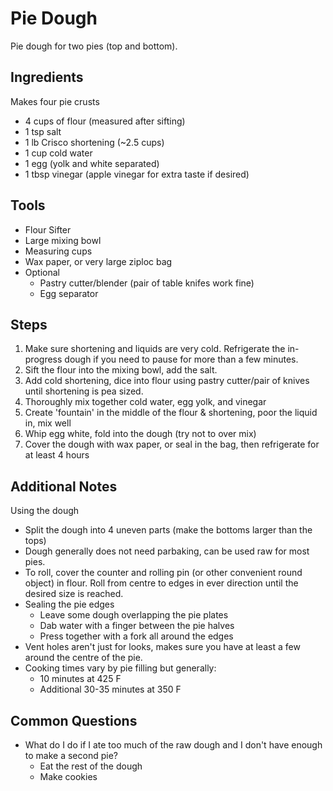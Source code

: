 Pie Dough
======
Pie dough for two pies (top and bottom).

## Ingredients
Makes four pie crusts
* 4 cups of flour (measured after sifting)
* 1 tsp salt
* 1 lb Crisco shortening (~2.5 cups)
* 1 cup cold water
* 1 egg (yolk and white separated)
* 1 tbsp vinegar (apple vinegar for extra taste if desired)

## Tools
* Flour Sifter
* Large mixing bowl
* Measuring cups
* Wax paper, or very large ziploc bag
* Optional
  * Pastry cutter/blender (pair of table knifes work fine)
  * Egg separator

## Steps
1. Make sure shortening and liquids are very cold. Refrigerate the in-progress dough if you need to pause for more than a few minutes.
1. Sift the flour into the mixing bowl, add the salt.
1. Add cold shortening, dice into flour using pastry cutter/pair of knives until shortening is pea sized.
1. Thoroughly mix together cold water, egg yolk, and vinegar
1. Create 'fountain' in the middle of the flour & shortening, poor the liquid in, mix well
1. Whip egg white, fold into the dough (try not to over mix)
1. Cover the dough with wax paper, or seal in the bag, then refrigerate for at least 4 hours

## Additional Notes
Using the dough
* Split the dough into 4 uneven parts (make the bottoms larger than the tops)
* Dough generally does not need parbaking, can be used raw for most pies.
* To roll, cover the counter and rolling pin (or other convenient round object) in flour. Roll from centre to edges in ever direction until the desired size is reached.
* Sealing the pie edges
    * Leave some dough overlapping the pie plates
    * Dab water with a finger between the pie halves
    * Press together with a fork all around the edges
* Vent holes aren't just for looks, makes sure you have at least a few around the centre of the pie.
* Cooking times vary by pie filling but generally:
    * 10 minutes at 425 F
    * Additional 30-35 minutes at 350 F

## Common Questions
* What do I do if I ate too much of the raw dough and I don't have enough to make a second pie?
    * Eat the rest of the dough
    * Make cookies
